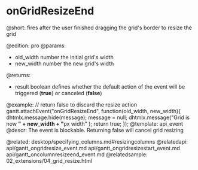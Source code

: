 onGridResizeEnd
=============

@short: fires after the user finished dragging the grid's border to resize the grid
	
@edition: pro
@params:
- old_width	number	the initial grid's width
- new_width		number	the new grid's width

@returns:  
  - result     boolean       defines whether the default action of the event will be triggered (<b>true</b>) or canceled (<b>false</b>) 

@example:
// return false to discard the resize action
gantt.attachEvent("onGridResizeEnd", function(old_width, new_width){
	dhtmlx.message.hide(message);
	message = null;
	dhtmlx.message("Grid is now <b>" + new_width + "</b>px width" );
	return true;
});
@template:	api_event
@descr:
The event is blockable. Returning false will cancel grid resizing

@related:
	desktop/specifying_columns.md#resizingcolumns
@relatedapi:
	api/gantt_ongridresize_event.md
    api/gantt_ongridresizestart_event.md
    api/gantt_oncolumnresizeend_event.md
@relatedsample:
	02_extensions/04_grid_resize.html
